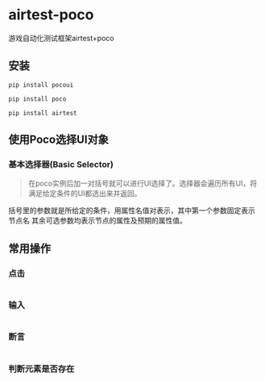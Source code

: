 # airtest-poco

游戏自动化测试框架airtest+poco

## 安装

```shell
pip install pocoui
```

```shell
pip install poco
```

```shell
pip install airtest
```
## 使用Poco选择UI对象

### 基本选择器(Basic Selector)

>在poco实例后加一对括号就可以进行UI选择了。选择器会遍历所有UI，将满足给定条件的UI都选出来并返回。

括号里的参数就是所给定的条件，用属性名值对表示，其中第一个参数固定表示 节点名 其余可选参数均表示节点的属性及预期的属性值。

## 常用操作

### 点击
```python
```

### 输入
```python
```


### 断言
```python
```


### 判断元素是否存在
```python
```


###
```python
```

